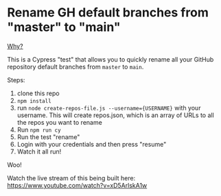 # Rename GH default branches from "master" to "main"

[Why?](https://www.theserverside.com/feature/Why-GitHub-renamed-its-master-branch-to-main)

This is a Cypress "test" that allows you to quickly rename all your GitHub
repository default branches from `master` to `main`.

Steps:

1. clone this repo
2. `npm install`
3. run `node create-repos-file.js --username={USERNAME}` with your username. This will create repos.json, which is an array of URLs to all the repos you want to rename
4. Run `npm run cy`
5. Run the test "rename"
6. Login with your credentials and then press "resume"
7. Watch it all run!

Woo!

Watch the live stream of this being built here:
https://www.youtube.com/watch?v=xD5ArlskA1w
